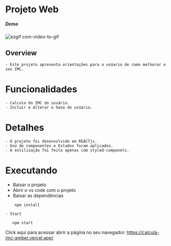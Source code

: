 
# Projeto Web
##### Demo
![ezgif com-video-to-gif](https://github.com/Penedok/Treinando-GIT-GitHub/assets/101909876/a9318bee-0bea-47ec-a5af-fd85e7f8051e
)



## Overview
    - Este projeto apresenta orientações para o usúario de como melhorar o seu IMC.

# Funcionalidades 
    - Calculo do IMC do usuário. 
    - Incluir e Alterar o Sexo do usúario.

# Detalhes 
    - O projeto foi desenvolvido em REACTjs.
    - Uso de componentes e Estados foram aplicados.
    - A estilização foi feita apenas com styled-componets.
    

# Executando 
 - Baixar o projeto
 - Abrir o vs code com o projeto
 - Baixar as dependências

```
    npm install
```
    - Start
 ```
    npm start
```
 Click aqui para acessar abrir a página no seu navegador: https://calcula-imc-amber.vercel.app/
